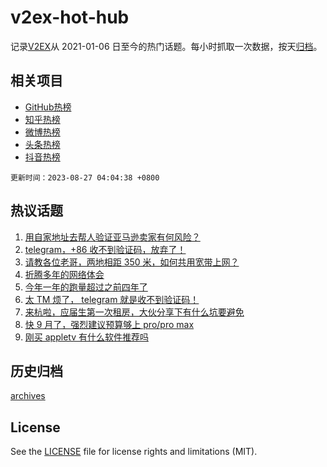 # v2ex-hot-hub

 记录[V2EX](https://www.v2ex.com/)从 2021-01-06 日至今的热门话题。每小时抓取一次数据，按天[归档](archives)。
 
 ## 相关项目

- [GitHub热榜](https://github.com/snaildev/github-hot-hub)
- [知乎热榜](https://github.com/snaildev/zhihu-hot-hub)
- [微博热榜](https://github.com/snaildev/weibo-hot-hub)
- [头条热榜](https://github.com/snaildev/toutiao-hot-hub)
- [抖音热榜](https://github.com/snaildev/douyin-hot-hub)


 `更新时间：2023-08-27 04:04:38 +0800`

## 热议话题

1. [用自家地址去帮人验证亚马逊卖家有何风险？](https://www.v2ex.com/t/968404)
1. [telegram，+86 收不到验证码，放弃了！](https://www.v2ex.com/t/968408)
1. [请教各位老哥，两地相距 350 米，如何共用宽带上网？](https://www.v2ex.com/t/968482)
1. [折腾多年的网络体会](https://www.v2ex.com/t/968451)
1. [今年一年的跑量超过之前四年了](https://www.v2ex.com/t/968406)
1. [太 TM 烦了， telegram 就是收不到验证码！](https://www.v2ex.com/t/968400)
1. [来杭啦，应届生第一次租房，大伙分享下有什么坑要避免](https://www.v2ex.com/t/968445)
1. [快 9 月了，强烈建议预算够上 pro/pro max](https://www.v2ex.com/t/968437)
1. [刚买 appletv 有什么软件推荐吗](https://www.v2ex.com/t/968441)

## 历史归档

[archives](archives)

## License

See the [LICENSE](LICENSE) file for license rights and limitations (MIT).
